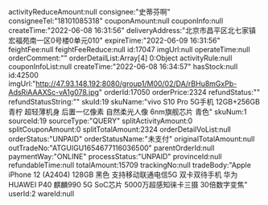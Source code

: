activityReduceAmount:null
consignee:"史蒂芬啊"
consigneeTel:"18101085318"
couponAmount:null
couponInfo:null
createTime:"2022-06-08 16:31:56"
deliveryAddress:"北京市昌平区北七家镇宏福苑南一区0号楼0单元010"
expireTime:"2022-06-09 16:31:56"
feightFee:null
feightFeeReduce:null
id:17047
imgUrl:null
operateTime:null
orderComment:""
orderDetailList:Array[4]
    0:Object
    activityRule:null
    couponInfoList:null
    createTime:"2022-06-08 16:34:57"
    hasStock:null
    id:42500
    imgUrl:"http://47.93.148.192:8080/group1/M00/02/DA/rBHu8mGxPb-AdsRiAAAXSc-vA1g078.jpg"
    orderId:17050
    orderPrice:2324
    refundStatus:""
    refundStatusString:""
    skuId:19
    skuName:"vivo S10 Pro 5G手机 12GB+256GB 青柠 超轻薄机身 后置一亿像素 自然柔光人像 6nm旗舰芯片 青色"
    skuNum:1
    sourceId:19
    sourceType:"QUERY"
    splitActivityAmount:0
    splitCouponAmount:0
    splitTotalAmount:2324
orderDetailVoList:null
orderStatus:"UNPAID"
orderStatusName:"未支付"
originalTotalAmount:null
outTradeNo:"ATGUIGU1654677116036500"
parentOrderId:null
paymentWay:"ONLINE"
processStatus:"UNPAID"
provinceId:null
refundableTime:null
totalAmount:15709
trackingNo:null
tradeBody:"Apple iPhone 12 (A2404) 128GB 黑色 支持移动联通电信5G 双卡双待手机 华为 HUAWEI P40 麒麟990 5G SoC芯片 5000万超感知徕卡三摄 30倍数字变焦"
userId:2
wareId:null
